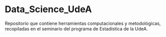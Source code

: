 # Data_Science_UdeA
Repositorio que contiene herramientas computacionales y metodológicas, recopiladas en el seminario del programa de Estadística de la UdeA.
